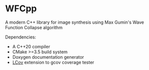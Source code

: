 # WFCpp

A modern C++ library for image synthesis using Max Gumin's Wave Function Collapse algorithm

Dependencies:
- A C++20 compiler
- CMake >=3.5 build system
- Doxygen documentation generator
- [LCov](https://ltp.sourceforge.net/coverage/lcov.php) extension to gcov coverage tester